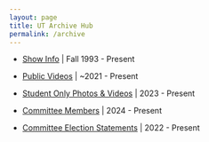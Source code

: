 ```yaml
---
layout: page
title: UT Archive Hub
permalink: /archive
---
```


* [Show Info](/archive/shows) \| Fall 1993 - Present

* [Public Videos](https://vimeo.com/user133279462) \| ~2021 - Present

* [Student Only Photos & Videos](https://drive.google.com/drive/folders/1dkcQy5kdacEZ1ntKgJpetOsNaMDyLHOT?usp=drive_link) \| 2023 - Present

* [Committee Members](/archive/committee-members) \| 2024 - Present

* [Committee Election Statements](/archive/elections) \| 2022 - Present